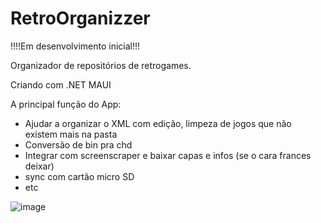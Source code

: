 # RetroOrganizzer

!!!!Em desenvolvimento inicial!!!

Organizador de repositórios de retrogames.

Criando com .NET MAUI 

A principal função do App:
  - Ajudar a organizar o XML com edição, limpeza de jogos que não existem mais na pasta
  - Conversão de bin pra chd
  - Integrar com screenscraper e baixar capas e infos (se o cara frances deixar)
  - sync com cartão micro SD
  - etc

![image](https://github.com/vinicius83/RetroOrganizzer/assets/34111669/a3e1e1ca-72fa-4050-9ac5-824ce64f1bcd)

